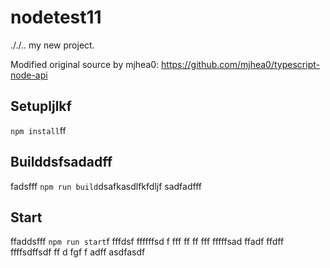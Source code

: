 # nodetest11
././..
my new project.

Modified original source by mjhea0: https://github.com/mjhea0/typescript-node-api

## Setupljlkf

`npm install`ff

## Builddsfsadadff
fadsfff
`npm run build`dsafkasdlfkfdljf
sadfadfff
## Start
ffaddsfff
`npm run start`f
fffdsf
ffffffsd
f
fff
ff
ff
fff
fffffsad
ffadf
ffdff
ffffsdffsdf
ff
d
fgf
f
adff
asdfasdf
